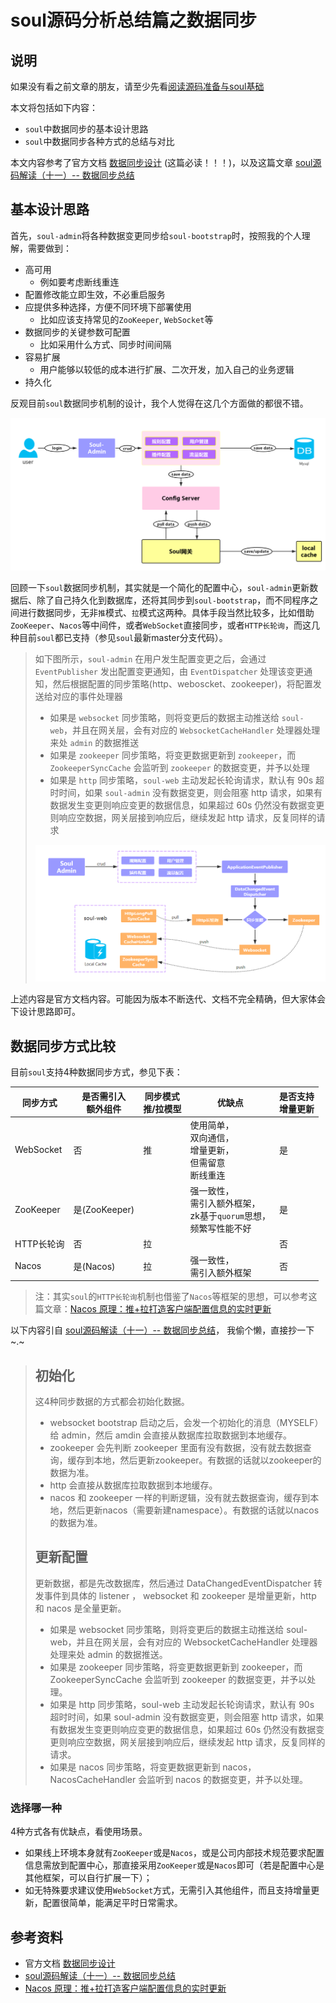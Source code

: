 

# soul源码分析总结篇之数据同步

## 说明

如果没有看之前文章的朋友，请至少先看[阅读源码准备与soul基础](阅读源码准备与soul基础.md)

本文将包括如下内容：

- `soul`中数据同步的基本设计思路
- `soul`中数据同步各种方式的总结与对比

本文内容参考了官方文档 [数据同步设计](https://dromara.org/zh/projects/soul/data-sync/) (这篇必读！！！)，以及这篇文章 [soul源码解读（十一）-- 数据同步总结](https://blog.csdn.net/baidu_27627251/article/details/113198838)

## 基本设计思路

首先，`soul-admin`将各种数据变更同步给`soul-bootstrap`时，按照我的个人理解，需要做到：

- 高可用
  - 例如要考虑断线重连
- 配置修改能立即生效，不必重启服务
- 应提供多种选择，方便不同环境下部署使用
  - 比如应该支持常见的`ZooKeeper`, `WebSocket`等
- 数据同步的关键参数可配置
  - 比如采用什么方式、同步时间间隔
- 容易扩展
  - 用户能够以较低的成本进行扩展、二次开发，加入自己的业务逻辑
- 持久化



反观目前`soul`数据同步机制的设计，我个人觉得在这几个方面做的都很不错。

![](images/soul-config-processor.png)

回顾一下`soul`数据同步机制，其实就是一个简化的配置中心，`soul-admin`更新数据后、除了自己持久化到数据库，还将其同步到`soul-bootstrap`，而不同程序之间进行数据同步，无非`推`模式、`拉`模式这两种。具体手段当然比较多，比如借助`ZooKeeper`、`Nacos`等中间件，或者`WebSocket`直接同步，或者`HTTP长轮询`，而这几种目前`soul`都已支持（参见`soul`最新master分支代码）。

> 如下图所示，`soul-admin` 在用户发生配置变更之后，会通过 `EventPublisher` 发出配置变更通知，由 `EventDispatcher` 处理该变更通知，然后根据配置的同步策略(http、weboscket、zookeeper)，将配置发送给对应的事件处理器
>
> - 如果是 `websocket` 同步策略，则将变更后的数据主动推送给 `soul-web`，并且在网关层，会有对应的 `WebsocketCacheHandler` 处理器处理来处 `admin` 的数据推送
> - 如果是 `zookeeper` 同步策略，将变更数据更新到 `zookeeper`，而 `ZookeeperSyncCache` 会监听到 `zookeeper` 的数据变更，并予以处理
> - 如果是 `http` 同步策略，`soul-web` 主动发起长轮询请求，默认有 90s 超时时间，如果 `soul-admin` 没有数据变更，则会阻塞 http 请求，如果有数据发生变更则响应变更的数据信息，如果超过 60s 仍然没有数据变更则响应空数据，网关层接到响应后，继续发起 http 请求，反复同样的请求
>
>  ![](images/soul-config-strategy-processor.png)

上述内容是官方文档内容。可能因为版本不断迭代、文档不完全精确，但大家体会下设计思路即可。

## 数据同步方式比较

目前`soul`支持4种数据同步方式，参见下表：

| 同步方式   | 是否需引入<br/>额外组件 | 同步模式<br/>推/拉模型 | 优缺点                                                       | 是否支持<br/>增量更新 |
| ---------- | ----------------------- | ---------------------- | ------------------------------------------------------------ | --------------------- |
| WebSocket  | 否                      | 推                     | 使用简单，<br/>双向通信，<br/>增量更新，<br/>但需留意<br/>断线重连 | 是                    |
| ZooKeeper  | 是(ZooKeeper)           |                        | 强一致性，<br/>需引入额外框架，<br/>zk基于`quorum`思想，<br/>频繁写性能不好 | 是                    |
| HTTP长轮询 | 否                      | 拉                     |                                                              | 否                    |
| Nacos      | 是(Nacos)               | 拉                     | 强一致性，<br/>需引入额外框架<br/>                           | 否                    |

> 注：其实`soul`的`HTTP长轮询`机制也借鉴了`Nacos`等框架的思想，可以参考这篇文章：[Nacos 原理：推+拉打造客户端配置信息的实时更新](https://blog.csdn.net/j3t9z7h/article/details/88729918)

以下内容引自 [soul源码解读（十一）-- 数据同步总结](https://blog.csdn.net/baidu_27627251/article/details/113198838)， 我偷个懒，直接抄一下~.~

>## 初始化
>
>这4种同步数据的方式都会初始化数据。
>
>- websocket bootstrap 启动之后，会发一个初始化的消息（MYSELF）给 admin，然后 amdin 会直接从数据库拉取数据到本地缓存。
>- zookeeper 会先判断 zookeeper 里面有没有数据，没有就去数据查询，缓存到本地，然后更新zookeeper。有数据的话就以zookeeper的数据为准。
>- http 会直接从数据库拉取数据到本地缓存。
>- nacos 和 zookeeper 一样的判断逻辑，没有就去数据查询，缓存到本地，然后更新nacos（需要新建namespace）。有数据的话就以nacos的数据为准。
>
>## 更新配置
>
>更新数据，都是先改数据库，然后通过 DataChangedEventDispatcher 转发事件到具体的 listener ，
>websocket 和 zookeeper 是增量更新，http 和 nacos 是全量更新。
>
>- 如果是 websocket 同步策略，则将变更后的数据主动推送给 soul-web，并且在网关层，会有对应的 WebsocketCacheHandler 处理器处理来处 admin 的数据推送。
>- 如果是 zookeeper 同步策略，将变更数据更新到 zookeeper，而 ZookeeperSyncCache 会监听到 zookeeper 的数据变更，并予以处理。
>- 如果是 http 同步策略，soul-web 主动发起长轮询请求，默认有 90s 超时时间，如果 soul-admin 没有数据变更，则会阻塞 http 请求，如果有数据发生变更则响应变更的数据信息，如果超过 60s 仍然没有数据变更则响应空数据，网关层接到响应后，继续发起 http 请求，反复同样的请求。
>- 如果是 nacos 同步策略，将变更数据更新到 nacos，NacosCacheHandler 会监听到 nacos 的数据变更，并予以处理。

### 选择哪一种

4种方式各有优缺点，看使用场景。

- 如果线上环境本身就有`ZooKeeper`或是`Nacos`，或是公司内部技术规范要求配置信息需放到配置中心，那直接采用`ZooKeeper`或是`Nacos`即可（若是配置中心是其他框架，可以自行扩展一下）；
- 如无特殊要求建议使用`WebSocket`方式，无需引入其他组件，而且支持增量更新，配置很简单，能满足平时日常需求。

## 参考资料

- 官方文档 [数据同步设计](https://dromara.org/zh/projects/soul/data-sync/) 
- [soul源码解读（十一）-- 数据同步总结](https://blog.csdn.net/baidu_27627251/article/details/113198838)
- [Nacos 原理：推+拉打造客户端配置信息的实时更新](https://blog.csdn.net/j3t9z7h/article/details/88729918)